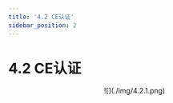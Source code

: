 ```yaml
---
title: '4.2 CE认证'
sidebar_position: 2
---
```


# 4.2 CE认证

<center>
![](./img/4.2.1.png)
</center>













